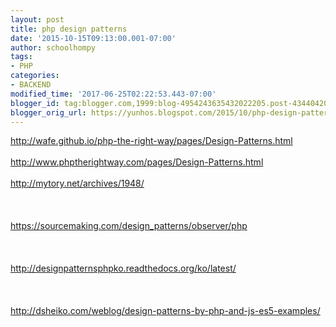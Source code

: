 ```yaml
---
layout: post
title: php design patterns
date: '2015-10-15T09:13:00.001-07:00'
author: schoolhompy
tags:
- PHP
categories:
- BACKEND
modified_time: '2017-06-25T02:22:53.443-07:00'
blogger_id: tag:blogger.com,1999:blog-4954243635432022205.post-4344042004356405746
blogger_orig_url: https://yunhos.blogspot.com/2015/10/php-design-patterns_15.html
---
```


http://wafe.github.io/php-the-right-way/pages/Design-Patterns.html<br/><br/>http://www.phptherightway.com/pages/Design-Patterns.html<br/><br/>http://mytory.net/archives/1948/<br/><br/>&nbsp;<br/><br/>https://sourcemaking.com/design_patterns/observer/php<br/><br/>&nbsp;<br/><br/>http://designpatternsphpko.readthedocs.org/ko/latest/<br/><br/>&nbsp;<br/><br/>http://dsheiko.com/weblog/design-patterns-by-php-and-js-es5-examples/